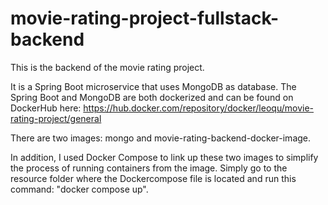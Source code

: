 # movie-rating-project-fullstack-backend

This is the backend of the movie rating project.

It is a Spring Boot microservice that uses MongoDB as database.
The Spring Boot and MongoDB are both dockerized and can be found on DockerHub here: https://hub.docker.com/repository/docker/leoqu/movie-rating-project/general

There are two images: mongo and movie-rating-backend-docker-image. 

In addition, I used Docker Compose to link up these two images to simplify the process of running containers from the image. Simply go to the resource folder where the Dockercompose file is located and run this command: "docker compose up".
